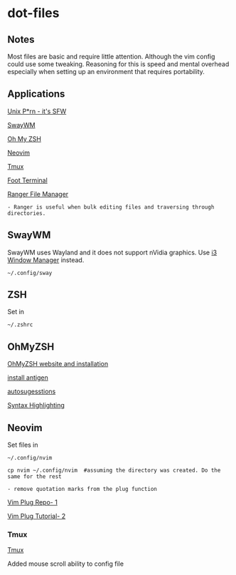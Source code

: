 # dot-files

## Notes

Most files are basic and require little attention. Although the vim config could use some tweaking.
Reasoning for this is speed and mental overhead especially when setting up an environment that requires 
portability.

## Applications

[Unix P*rn - it's SFW](https://unixporn.github.io/)

[SwayWM](https://swaywm.org/)

[Oh My ZSH](#ohmyzsh)

[Neovim](#neovim)

[Tmux](#tmux)

[Foot Terminal](https://codeberg.org/dnkl/foot)

[Ranger File Manager](https://github.com/ranger/ranger)

    - Ranger is useful when bulk editing files and traversing through directories. 

## SwayWM

SwayWM uses Wayland and it does not support nVidia graphics. Use [i3 Window Manager](https://i3wm.org/) instead. 

    ~/.config/sway

## ZSH

Set in 

    ~/.zshrc

## OhMyZSH

[OhMyZSH website and installation ](https://ohmyz.sh/)

[install antigen](https://github.com/zsh-users/antigen)

[autosugesstions](https://github.com/zsh-users/zsh-autosuggestions)

[Syntax Highlighting](https://github.com/zsh-users/zsh-syntax-highlighting)

## Neovim

Set files in 

    ~/.config/nvim

    cp nvim ~/.config/nvim  #assuming the directory was created. Do the same for the rest

    - remove quotation marks from the plug function

[Vim Plug Repo- 1](https://github.com/junegunn/vim-plug)

[Vim Plug Tutorial- 2](https://www.linuxfordevices.com/tutorials/linux/vim-plug-install-plugins)

### Tmux

[Tmux](https://github.com/tmux/tmux/wiki)

Added mouse scroll ability to config file

